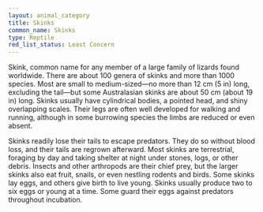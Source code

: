 ```yaml
---
layout: animal_category
title: Skinks
common_name: Skinks
type: Reptile
red_list_status: Least Concern
---
```


Skink, common name for any member of a large family of lizards found worldwide. There are about 100 genera of skinks and more than 1000 species. Most are small to medium-sized—no more than 12 cm (5 in) long, excluding the tail—but some Australasian skinks are about 50 cm (about 19 in) long. Skinks usually have cylindrical bodies, a pointed head, and shiny overlapping scales. Their legs are often well developed for walking and running, although in some burrowing species the limbs are reduced or even absent.

Skinks readily lose their tails to escape predators. They do so without blood loss, and their tails are regrown afterward. Most skinks are terrestrial, foraging by day and taking shelter at night under stones, logs, or other debris. Insects and other arthropods are their chief prey, but the larger skinks also eat fruit, snails, or even nestling rodents and birds. Some skinks lay eggs, and others give birth to live young. Skinks usually produce two to six eggs or young at a time. Some guard their eggs against predators throughout incubation.